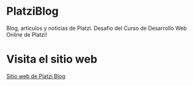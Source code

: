 # PlatziBlog
Blog, artículos y noticias de Platzi. Desafio del Curso de Desarrollo Web Online de Platzi!

# Visita el sitio web
[Sitio web de Platzi Blog](https://robertoarteh.github.io/PlatziBlog/)

